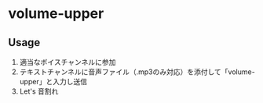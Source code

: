 # volume-upper

## Usage

1. 適当なボイスチャンネルに参加
1. テキストチャンネルに音声ファイル（.mp3のみ対応）を添付して「volume-upper」と入力し送信
1. Let's 音割れ
